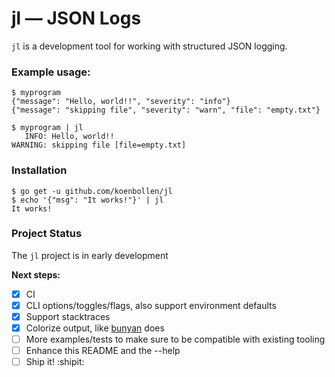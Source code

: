 # jl — JSON Logs

`jl` is a development tool for working with structured JSON logging.

### Example usage:

    $ myprogram
    {"message": "Hello, world!!", "severity": "info"}
    {"message": "skipping file", "severity": "warn", "file": "empty.txt"}

    $ myprogram | jl
       INFO: Hello, world!!
    WARNING: skipping file [file=empty.txt]

### Installation

    $ go get -u github.com/koenbollen/jl
    $ echo '{"msg": "It works!"}' | jl
    It works!

### Project Status

The `jl` project is in early development

**Next steps:**

- [X] CI
- [X] CLI options/toggles/flags, also support environment defaults
- [X] Support stacktraces
- [X] Colorize output, like [bunyan](https://github.com/trentm/node-bunyan) does
- [ ] More examples/tests to make sure to be compatible with existing tooling
- [ ] Enhance this README and the --help
- [ ] Ship it! :shipit:
